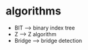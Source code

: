 # algorithms
   * BIT --> binary index tree
   * Z --> Z algorithm
   * Bridge --> bridge detection
